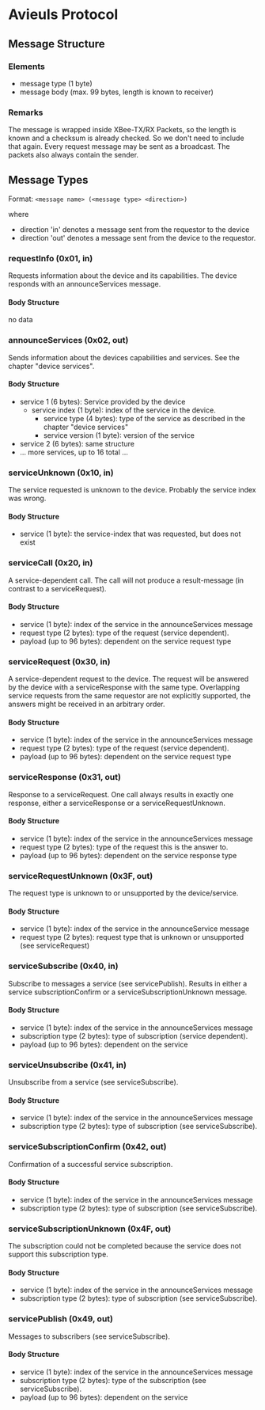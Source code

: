 Avieuls Protocol
================

Message Structure
-----------------
### Elements
* message type (1 byte)
* message body (max. 99 bytes, length is known to receiver)

### Remarks
The message is wrapped inside XBee-TX/RX Packets, so the length is known and a checksum is already checked. So we don't need to include that again. Every request message may be sent as a broadcast. The packets also always contain the sender.


Message Types
-------------
Format: `<message name> (<message type> <direction>)`

where

* direction 'in' denotes a message sent from the requestor to the device
* direction 'out' denotes a message sent from the device to the requestor.


### requestInfo (0x01, in)
Requests information about the device and its capabilities. The device responds with an announceServices message.

#### Body Structure
no data


### announceServices (0x02, out)
Sends information about the devices capabilities and services. See the chapter "device services".

#### Body Structure
* service 1 (6 bytes): Service provided by the device
    * service index (1 byte): index of the service in the device.
        * service type (4 bytes): type of the service as described in the chapter "device services"
        * service version (1 byte): version of the service
* service 2 (6 bytes): same structure
* ... more services, up to 16 total ...


### serviceUnknown (0x10, in)
The service requested is unknown to the device. Probably the service index was wrong.
#### Body Structure
* service (1 byte): the service-index that was requested, but does not exist


### serviceCall (0x20, in)
A service-dependent call. The call will not produce a result-message (in contrast to a serviceRequest).
#### Body Structure
* service (1 byte): index of the service in the announceServices message
* request type (2 bytes): type of the request (service dependent).
* payload (up to 96 bytes): dependent on the service request type


### serviceRequest (0x30, in)
A service-dependent request to the device. The request will be answered by the device with a serviceResponse with the same type. Overlapping service requests from the same requestor are not explicitly supported, the answers might be received in an arbitrary order.
#### Body Structure
* service (1 byte): index of the service in the announceServices message
* request type (2 bytes): type of the request (service dependent).
* payload (up to 96 bytes): dependent on the service request type


### serviceResponse (0x31, out)
Response to a serviceRequest. One call always results in exactly one response, either a serviceResponse or a serviceRequestUnknown.
#### Body Structure
* service (1 byte): index of the service in the announceServices message
* request type (2 bytes): type of the request this is the answer to.
* payload (up to 96 bytes): dependent on the service response type


### serviceRequestUnknown (0x3F, out)
The request type is unknown to or unsupported by the device/service.
#### Body Structure
* service (1 byte): index of the service in the announceService message
* request type (2 bytes): request type that is unknown or unsupported (see serviceRequest)


### serviceSubscribe (0x40, in)
Subscribe to messages a service (see servicePublish). Results in either a service subscriptionConfirm or a serviceSubscriptionUnknown message.
#### Body Structure
* service (1 byte): index of the service in the announceServices message
* subscription type (2 bytes): type of subscription (service dependent).
* payload (up to 96 bytes): dependent on the service


### serviceUnsubscribe (0x41, in)
Unsubscribe from a service (see serviceSubscribe).
#### Body Structure
* service (1 byte): index of the service in the announceServices message
* subscription type (2 bytes): type of subscription  (see serviceSubscribe).

        
### serviceSubscriptionConfirm (0x42, out)
Confirmation of a successful service subscription.
#### Body Structure
* service (1 byte): index of the service in the announceServices message
* subscription type (2 bytes): type of subscription  (see serviceSubscribe).


### serviceSubscriptionUnknown (0x4F, out)
The subscription could not be completed because the service does not support this subscription type.
#### Body Structure
* service (1 byte): index of the service in the announceServices message
* subscription type (2 bytes): type of subscription  (see serviceSubscribe).


### servicePublish (0x49, out)
Messages to subscribers (see serviceSubscribe).
#### Body Structure
* service (1 byte): index of the service in the announceServices message
* subscription type (2 bytes): type of the subscription (see serviceSubscribe).
* payload (up to 96 bytes): dependent on the service
